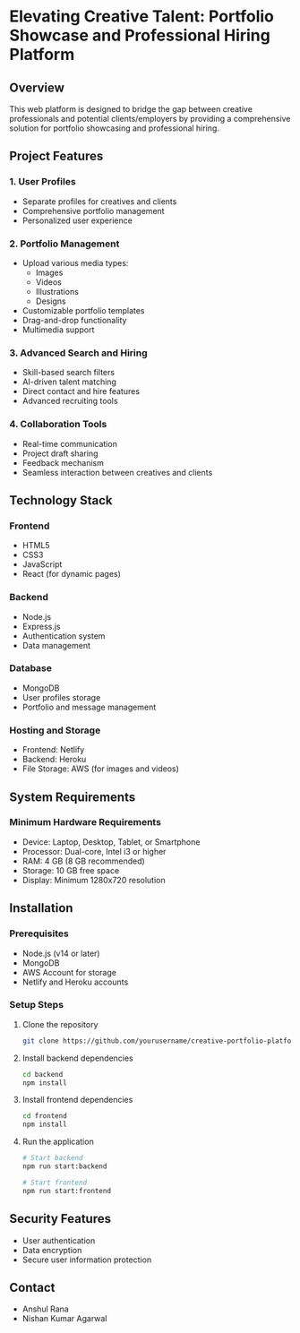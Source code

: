 # Elevating Creative Talent: Portfolio Showcase and Professional Hiring Platform

## Overview
This web platform is designed to bridge the gap between creative professionals and potential clients/employers by providing a comprehensive solution for portfolio showcasing and professional hiring.

## Project Features

### 1. User Profiles
- Separate profiles for creatives and clients
- Comprehensive portfolio management
- Personalized user experience

### 2. Portfolio Management
- Upload various media types:
  - Images
  - Videos
  - Illustrations
  - Designs
- Customizable portfolio templates
- Drag-and-drop functionality
- Multimedia support

### 3. Advanced Search and Hiring
- Skill-based search filters
- AI-driven talent matching
- Direct contact and hire features
- Advanced recruiting tools

### 4. Collaboration Tools
- Real-time communication
- Project draft sharing
- Feedback mechanism
- Seamless interaction between creatives and clients

## Technology Stack

### Frontend
- HTML5
- CSS3
- JavaScript
- React (for dynamic pages)

### Backend
- Node.js
- Express.js
- Authentication system
- Data management

### Database
- MongoDB
- User profiles storage
- Portfolio and message management

### Hosting and Storage
- Frontend: Netlify
- Backend: Heroku
- File Storage: AWS (for images and videos)

## System Requirements

### Minimum Hardware Requirements
- Device: Laptop, Desktop, Tablet, or Smartphone
- Processor: Dual-core, Intel i3 or higher
- RAM: 4 GB (8 GB recommended)
- Storage: 10 GB free space
- Display: Minimum 1280x720 resolution

## Installation

### Prerequisites
- Node.js (v14 or later)
- MongoDB
- AWS Account for storage
- Netlify and Heroku accounts

### Setup Steps
1. Clone the repository
   ```bash
   git clone https://github.com/yourusername/creative-portfolio-platform.git
   ```

2. Install backend dependencies
   ```bash
   cd backend
   npm install
   ```

3. Install frontend dependencies
   ```bash
   cd frontend
   npm install
   ```

4. Run the application
   ```bash
   # Start backend
   npm run start:backend

   # Start frontend
   npm run start:frontend
   ```

## Security Features
- User authentication
- Data encryption
- Secure user information protection



## Contact
- Anshul Rana 
- Nishan Kumar Agarwal

